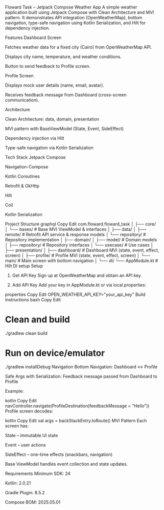 Floward Task – Jetpack Compose Weather App
A simple weather application built using Jetpack Compose with Clean Architecture and MVI pattern. It demonstrates API integration (OpenWeatherMap), bottom navigation, type-safe navigation using Kotlin Serialization, and Hilt for dependency injection.

Features
Dashboard Screen

Fetches weather data for a fixed city (Cairo) from OpenWeatherMap API.

Displays city name, temperature, and weather conditions.

Button to send feedback to Profile screen.

Profile Screen

Displays mock user details (name, email, avatar).

Receives feedback message from Dashboard (cross-screen communication).

Architecture

Clean Architecture: data, domain, presentation

MVI pattern with BaseViewModel (State, Event, SideEffect)

Dependency injection via Hilt

Type-safe navigation via Kotlin Serialization

Tech Stack
Jetpack Compose

Navigation-Compose

Kotlin Coroutines

Retrofit & OkHttp

Hilt

Coil

Kotlin Serialization

Project Structure
graphql
Copy
Edit
com.floward.floward_task
│
├── core/
│   └── bases/          # Base MVI ViewModel & interfaces
│
├── data/
│   ├── remote/         # Retrofit API service & response models
│   └── repository/     # Repository implementation
│
├── domain/
│   ├── model/          # Domain models
│   ├── repository/     # Repository interfaces
│   └── usecase/        # Use cases
│
├── presentation/
│   ├── dashboard/      # Dashboard MVI (state, event, effect, screen)
│   ├── profile/        # Profile MVI (state, event, effect, screen)
│   └── main/           # Main screen with bottom navigation
│
└── di/
    └── AppModule.kt    # Hilt DI setup
Setup
1. Get API Key
Sign up at OpenWeatherMap and obtain an API key.

2. Add API Key
Add your key in AppModule.kt or via local.properties:

properties
Copy
Edit
OPEN_WEATHER_API_KEY="your_api_key"
Build Instructions
bash
Copy
Edit
# Clean and build
./gradlew clean build

# Run on device/emulator
./gradlew installDebug
Navigation
Bottom Navigation: Dashboard ↔ Profile

Safe Args with Serialization: Feedback message passed from Dashboard to Profile

Example:

kotlin
Copy
Edit
navController.navigate(ProfileDestination(feedbackMessage = "Hello"))
Profile screen decodes:

kotlin
Copy
Edit
val args = backStackEntry.toRoute<ProfileDestination>()
MVI Pattern
Each screen has:

State – immutable UI state

Event – user actions

SideEffect – one-time effects (snackbars, navigation)

Base ViewModel handles event collection and state updates.

Requirements
Minimum SDK: 24

Kotlin: 2.0.21

Gradle Plugin: 8.5.2

Compose BOM: 2025.05.01

